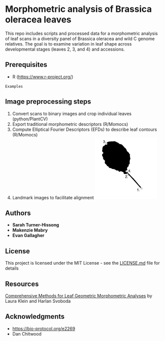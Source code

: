 # Morphometric analysis of Brassica oleracea leaves 

This repo includes scripts and processed data for a morphometric analysis of leaf scans in a diversity panel of Brassica oleracea and wild C genome relatives. The goal is to examine variation in leaf shape across developmental stages (leaves 2, 3, and 4) and accessions. 

## Prerequisites
* R (https://www.r-project.org/)

```
Examples 

```
## Image preprocessing steps 

1. Convert scans to binary images and crop individual leaves (python/PlantCV)
2. Export traditional morphometric descriptors (R/Momocs)
3. Compute Elliptical Fourier Descriptors (EFDs) to describe leaf contours (R/Momocs)
4. Landmark images to facilitate alignment 
   <img src="reports/Landmarking.png" width="200" height="200"> 


## Authors

* **Sarah Turner-Hissong**
* **Makenzie Mabry**
* **Evan Gallagher**

## License

This project is licensed under the MIT License - see the [LICENSE.md](LICENSE.md) file for details

## Resources
[Comprehensive Methods for Leaf Geometric Morphometric Analyses](https://bio-protocol.org/e2269) by Laura Klein and Harlan Svoboda 


## Acknowledgments

* https://bio-protocol.org/e2269
* Dan Chitwood

 
